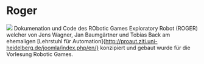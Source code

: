 # Roger
![](https://github.com/liquidcronos/robotic_games/blob/master/Pictures/Roger_white.png)
Dokumenation und Code des RObotic Games Exploratory Robot (ROGER) welcher von Jens Wagner, Jan Baumgärtner und Tobias Back am ehemaligen [Lehrstuhl für Automation]{http://proaut.ziti.uni-heidelberg.de/joomla/index.php/en/} konzipiert und gebaut wurde für die Vorlesung Robotic Games.

